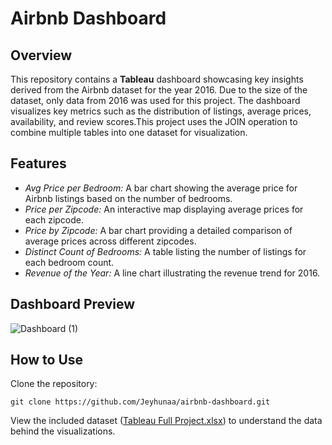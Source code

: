 # Airbnb Dashboard 

## Overview
This repository contains a **Tableau** dashboard showcasing key insights derived from the Airbnb dataset for the year 2016. Due to the size of the dataset, only data from 2016 was used for this project. The dashboard visualizes key metrics such as the distribution of listings, average prices, availability, and review scores.This project uses the JOIN operation to combine multiple tables into one dataset for visualization.

## Features
- *Avg Price per Bedroom:* A bar chart showing the average price for Airbnb listings based on the number of bedrooms.
- *Price per Zipcode:* An interactive map displaying average prices for each zipcode.
- *Price by Zipcode:* A bar chart providing a detailed comparison of average prices across different zipcodes.
- *Distinct Count of Bedrooms:* A table listing the number of listings for each bedroom count.
- *Revenue of the Year:* A line chart illustrating the revenue trend for 2016.

## Dashboard Preview
![Dashboard (1)](https://github.com/user-attachments/assets/e344bfff-9794-478b-b706-2676703583b2)


## How to Use
Clone the repository:
   ```
   git clone https://github.com/Jeyhunaa/airbnb-dashboard.git
```
View the included dataset ([Tableau Full Project.xlsx](#Tableau_Full_Project.xlsx)) to understand the data behind the visualizations.

